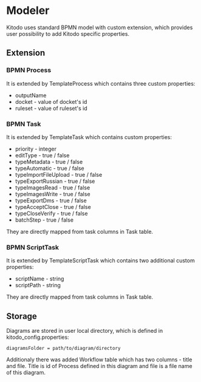 # Modeler

Kitodo uses standard BPMN model with custom extension, which provides user possibility to add Kitodo specific properties.

## Extension

### BPMN Process

It is extended by TemplateProcess which contains three custom properties:

*  outputName
*  docket - value of docket's id
*  ruleset - value of ruleset's id

### BPMN Task

It is extended by TemplateTask which contains custom properties:

*  priority - integer
*  editType - true / false
*  typeMetadata - true / false
*  typeAutomatic - true / false
*  typeImportFileUpload - true / false
*  typeExportRussian - true / false
*  typeImagesRead - true / false
*  typeImagesWrite - true / false
*  typeExportDms - true / false
*  typeAcceptClose - true / false
*  typeCloseVerify - true / false
*  batchStep - true / false

They are directly mapped from task columns in Task table.

### BPMN ScriptTask

It is extended by TemplateScriptTask which contains two additional custom properties:

*  scriptName - string
*  scriptPath - string

They are directly mapped from task columns in Task table.

## Storage

Diagrams are stored in user local directory, which is defined in kitodo_config.properties:

```
diagramsFolder = path/to/diagram/directory
```

Additionaly there was added Workflow table which has two columns - title and file. Title is id of Process defined in this diagram and file is a file name of this diagram.